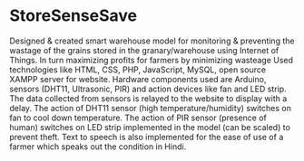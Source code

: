 # StoreSenseSave

Designed & created smart warehouse model for monitoring & preventing the wastage of the grains stored in the granary/warehouse using Internet of Things. In turn maximizing profits for farmers by minimizing wasteage
Used technologies like HTML, CSS, PHP, JavaScript, MySQL, open source XAMPP server for website.
Hardware components used are Arduino, sensors (DHT11, Ultrasonic, PIR) and action devices like fan and LED strip.
The data collected from sensors is relayed to the website to display with a delay.
The action of DHT11 sensor (high temperature/humidity) switches on fan to cool down temperature.
The action of PIR sensor (presence of human) switches on LED strip implemented in the model (can be scaled) to prevent theft.
Text to speech is also implemented for the ease of use of a farmer which speaks out the condition in Hindi.
